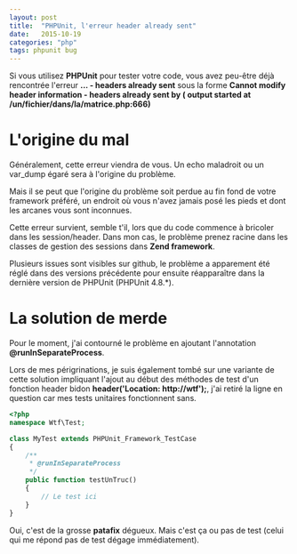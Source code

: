 ```yaml
---
layout: post
title:  "PHPUnit, l'erreur header already sent"
date:   2015-10-19
categories: "php"
tags: phpunit bug
---
```


Si vous utilisez **PHPUnit** pour tester votre code, vous avez peu-être déjà
rencontrée l'erreur **... - headers already sent** sous la forme **Cannot modify header information - headers already sent by ( output started at /un/fichier/dans/la/matrice.php:666)**

<!-- more -->

# L'origine du mal

Généralement, cette erreur viendra de vous. Un echo maladroit ou un var_dump égaré sera à l'origine du problème.

Mais il se peut que l'origine du problème soit perdue au fin fond de votre framework préféré, un endroit où vous n'avez jamais posé les pieds et dont les arcanes vous sont inconnues.

Cette erreur survient, semble t'il, lors que du code commence à bricoler dans les
session/header. Dans mon cas, le problème prenez racine dans les classes de gestion
des sessions dans **Zend framework**.

Plusieurs issues sont visibles sur github, le problème a apparement
été réglé dans des versions précédente pour ensuite réapparaître dans la dernière
version de PHPUnit (PHPUnit 4.8.*).

# La solution de merde

Pour le moment, j'ai contourné le problème en ajoutant l'annotation **@runInSeparateProcess**.

Lors de mes périgrinations, je suis également tombé sur une variante de cette solution impliquant l'ajout
au début des méthodes de test d'un fonction header bidon **header('Location: http://wtf');**, j'ai retiré
la ligne en question car mes tests unitaires fonctionnent sans.

```php
<?php
namespace Wtf\Test;

class MyTest extends PHPUnit_Framework_TestCase
{
    /**
     * @runInSeparateProcess
     */
    public function testUnTruc()
    {
        // Le test ici
    }
}
```

Oui, c'est de la grosse **patafix** dégueux. Mais c'est ça ou pas de test (celui qui me répond pas de test dégage immédiatement).
